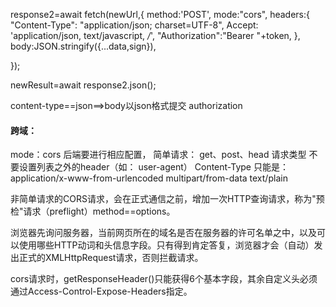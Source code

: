 response2=await fetch(newUrl,{
	method:'POST',
	mode:"cors",
	headers:{
		"Content-Type": "application/json; charset=UTF-8",
		Accept: 'application/json, text/javascript, */*',
		"Authorization":"Bearer "+token,
	},
	body:JSON.stringify({...data,sign}),

});

newResult=await response2.json();

content-type==json==>body以json格式提交
authorization

#### 跨域：
mode：cors 后端要进行相应配置，
简单请求：
	get、post、head 请求类型
		不要设置列表之外的header（如： user-agent）
	Content-Type 只能是：
	application/x-www-from-urlencoded
	multipart/from-data
	text/plain

非简单请求的CORS请求，会在正式通信之前，增加一次HTTP查询请求，称为"预检"请求（preflight）method==options。

浏览器先询问服务器，当前网页所在的域名是否在服务器的许可名单之中，以及可以使用哪些HTTP动词和头信息字段。只有得到肯定答复，浏览器才会（自动）发出正式的XMLHttpRequest请求，否则拦截请求。

cors请求时，getResponseHeader()只能获得6个基本字段，其余自定义头必须通过Access-Control-Expose-Headers指定。